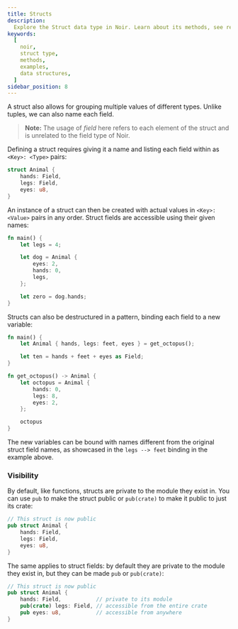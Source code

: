 ```yaml
---
title: Structs
description:
  Explore the Struct data type in Noir. Learn about its methods, see real-world examples, and grasp how to effectively define and use Structs in your Noir programs.
keywords:
  [
    noir,
    struct type,
    methods,
    examples,
    data structures,
  ]
sidebar_position: 8
---
```


A struct also allows for grouping multiple values of different types. Unlike tuples, we can also
name each field.

> **Note:** The usage of _field_ here refers to each element of the struct and is unrelated to the
> field type of Noir.

Defining a struct requires giving it a name and listing each field within as `<Key>: <Type>` pairs:

```rust
struct Animal {
    hands: Field,
    legs: Field,
    eyes: u8,
}
```

An instance of a struct can then be created with actual values in `<Key>: <Value>` pairs in any
order. Struct fields are accessible using their given names:

```rust
fn main() {
    let legs = 4;

    let dog = Animal {
        eyes: 2,
        hands: 0,
        legs,
    };

    let zero = dog.hands;
}
```

Structs can also be destructured in a pattern, binding each field to a new variable:

```rust
fn main() {
    let Animal { hands, legs: feet, eyes } = get_octopus();

    let ten = hands + feet + eyes as Field;
}

fn get_octopus() -> Animal {
    let octopus = Animal {
        hands: 0,
        legs: 8,
        eyes: 2,
    };

    octopus
}
```

The new variables can be bound with names different from the original struct field names, as
showcased in the `legs --> feet` binding in the example above.

### Visibility

By default, like functions, structs are private to the module they exist in. You can use `pub`
to make the struct public or `pub(crate)` to make it public to just its crate:

```rust
// This struct is now public
pub struct Animal {
    hands: Field,
    legs: Field,
    eyes: u8,
}
```

The same applies to struct fields: by default they are private to the module they exist in,
but they can be made `pub` or `pub(crate)`:

```rust
// This struct is now public
pub struct Animal {
    hands: Field,           // private to its module
    pub(crate) legs: Field, // accessible from the entire crate
    pub eyes: u8,           // accessible from anywhere
}
```
